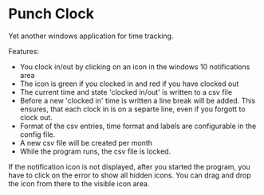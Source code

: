 # Punch Clock
Yet another windows application for time tracking.

Features:
- You clock in/out by clicking on an icon in the windows 10 notifications area
- The icon is green if you clocked in and red if you have clocked out
- The current time and state 'clocked in/out' is written to a csv file
- Before a new 'clocked in' time is written a line break will be added. This ensures, that each clock in is on a separte line, even if you forgott to clock out.
- Format of the csv entries, time format and labels are configurable in the config file.
- A new csv file will be created per month
- While the program runs, the csv file is locked.

If the notification icon is not displayed, after you started the program, you have to click on the error to show all hidden icons. You can drag and drop the icon from there to the visible icon area.
